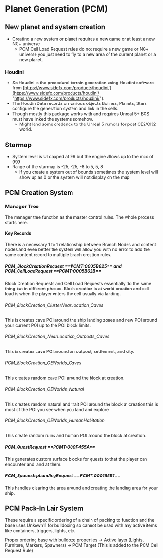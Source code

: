 # Planet Generation (PCM)

## New planet and system creation
- Creating a new system or planet requires a new game or at least a new NG+ universe
  - PCM Cell Load Request rules do not require a new game or NG+ universe you just need to fly to a new area of the current planet or a new planet. 

### Houdini
- So Houdini is the procedural terrain generation using Houdini software from [https://www.sidefx.com/products/houdini/](https://www.sidefx.com/products/houdini/ "https://www.sidefx.com/products/houdini/"). 
- The HoudiniData records on various objects Boimes, Planets, Stars configure the generation system and link in the cells. 
- Though mostly this package works with and requires Unreal 5+ BGS must have linked the systems somehow. 
    - Might lend some credence to the Unreal 5 rumors for post CE2/CK2 world.

## Starmap
- System level is UI capped at 99 but the engine allows up to the max of 999 
- Range of the starmap is -25, -25, -8 to 5, 5, 8 
    - If you create a system out of bounds sometimes the system level will show up as 0  or the system will not display on the map

## PCM Creation System

### Manager Tree
The manager tree function as the master control rules. The whole process starts here. 

#### Key Records
There is a necessary 1 to 1 relationship between Branch Nodes and content nodes and even better the system will allow you with no error to add the same content record to multiple brach creation rules. 

##### PCM_BlockCreationRequest ==PCMT:0005B625== and PCM_CellLoadRequest ==PCMT:0005B62B==
Block Creation Requests and Cell Load Requests essentially do the same thing but in different phases. Block creation is at world creation and cell load is when the player enters the cell usually via landing. 

###### PCM_BlockCreation_ClusterNearLocation_Caves
This is creates cave POI around the ship landing zones and new POI around your current POI up to the POI block limits.

###### PCM_BlockCreation_NearLocation_Outposts_Caves
This is creates cave POI around an outpost, settlement, and city.

###### PCM_BlockCreation_OEWorlds_Caves
This creates random cave POI around the block at creation.

###### PCM_BlockCreation_OEWorlds_Natural
This creates random natural and trait POI around the block at creation this is most of the POI you see when you land and explore. 

###### PCM_BlockCreation_OEWorlds_HumanHabitation
This create random ruins and human POI around the block at creation. 

##### PCM_QuestRequest ==PCMT:000F455A==
This generates custom surface blocks for quests to that the player can encounter and land at them. 

##### PCM_SpaceshipLandingRequest ==PCMT:00018BB1==
This handles clearing the area around and creating the landing area for your ship. 

## PCM Pack-In Lair System
These require a specific ordering of a chain of packing to function and the base uses Unkown11 for bulldoxing so cannot be used with any active items like containers, triggers, lights, etc. 

Proper ordering base with bulldoze properties -> Active layer (Lights, Furniture, Markers, Spawners) -> PCM Target (This is added to the PCM Cell Request Rule)
